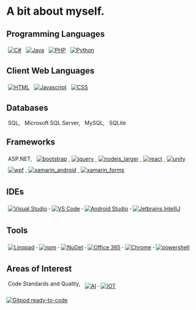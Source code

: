 <!-- For more icons please follow  https://github.com/MikeCodesDotNET/ColoredBadges -->
<h1>A bit about myself.</h1>
<h2 name="languages">Programming Languages</h2>
<p align="left">
    <a href="#languages">
        <a href="https://github.com/marcocrowe?tab=repositories&language=c%23"><img src="https://raw.githubusercontent.com/marcocrowe/coloredbadges/master/svg/dev/languages/csharp.svg" alt="C#" style="vertical-align:top; margin:4px" /></a>
        <a href="https://github.com/marcocrowe?tab=repositories&language=java"><img src="https://raw.githubusercontent.com/marcocrowe/coloredbadges/master/svg/dev/languages/java.svg" alt="Java" style="vertical-align:top; margin:4px" /></a>
        <a href="https://github.com/marcocrowe?tab=repositories&language=php"><img src="https://raw.githubusercontent.com/marcocrowe/coloredbadges/master/svg/dev/languages/php.svg" alt="PHP" style="vertical-align:top; margin:4px" /></a>
        <a href="https://github.com/marcocrowe?tab=repositories&language=python"><img src="https://raw.githubusercontent.com/marcocrowe/coloredbadges/master/svg/dev/languages/python.svg" alt="Python" style="vertical-align:top; margin:4px" /></a>
    </a>
</p>
<h2 name="weblanguages">Client Web Languages</h2>
<p align="left">
    <a href="#weblanguages">
        <a href="https://github.com/marcocrowe?tab=repositories&language=html"><img src="https://raw.githubusercontent.com/marcocrowe/coloredbadges/master/svg/dev/languages/html.svg" alt="HTML" style="vertical-align:top; margin:4px" /></a>
        <a href="https://github.com/marcocrowe?tab=repositories&language=javascript"><img src="https://raw.githubusercontent.com/marcocrowe/coloredbadges/master/svg/dev/languages/js.svg" alt="Javascript" style="vertical-align:top; margin:4px" /></a>
        <a href="https://github.com/marcocrowe?tab=repositories&language=css"><img src="https://raw.githubusercontent.com/marcocrowe/coloredbadges/master/svg/dev/languages/css3.svg" alt="CSS" style="vertical-align:top; margin:4px" />
    </a></a>
</p>
<h2 name="databases">Databases</h2>
<p align="left">
    <span style="vertical-align:top; margin:4px">SQL, </span>
    <span style="vertical-align:top; margin:4px">Microsoft SQL Server, </span>
    <span style="vertical-align:top; margin:4px">MySQL, </span>
    <span style="vertical-align:top; margin:4px">SQLite</span>
</p>
<h2 name="frameworks">Frameworks</h2>
<p align="left">
    <span style="vertical-align:center; margin:4px">ASP.NET, </span>
    <a href="#frameworks">
        <img src="https://raw.githubusercontent.com/marcocrowe/coloredbadges/master/svg/dev/frameworks/bootstrap.svg" alt="bootstrap" style="vertical-align:center; margin:6px 4px" />
        <img src="https://raw.githubusercontent.com/marcocrowe/coloredbadges/master/svg/dev/frameworks/jquery.svg" alt="jquery" style="vertical-align:center; margin:6px 4px" />
        <img src="https://raw.githubusercontent.com/marcocrowe/coloredbadges/master/svg/dev/frameworks/nodejs_larger.svg" alt="nodejs_larger" style="vertical-align:center; margin:6px 4px" />
        <img src="https://raw.githubusercontent.com/marcocrowe/coloredbadges/master/svg/dev/frameworks/react.svg" alt="react" style="vertical-align:center; margin:6px 4px" />
        <img src="https://raw.githubusercontent.com/marcocrowe/coloredbadges/master/svg/dev/frameworks/unity.svg" alt="unity" style="vertical-align:center; margin:6px 4px" />
        <img src="https://raw.githubusercontent.com/marcocrowe/coloredbadges/master/svg/dev/frameworks/wpf.svg" alt="wpf" style="vertical-align:center; margin:6px 4px" />
        <img src="https://raw.githubusercontent.com/marcocrowe/coloredbadges/master/svg/dev/frameworks/xamarin_android.svg" alt="xamarin_android" style="vertical-align:center; margin:6px 4px" />
        <img src="https://raw.githubusercontent.com/marcocrowe/coloredbadges/master/svg/dev/frameworks/xamarin_forms.svg" alt="xamarin_forms" style="vertical-align:center; margin:6px 4px" />
    </a>
</p>
<h2 name="ides">IDEs</h2>
<p align="left">
    <a href="#ides">
        <img src="https://github.com/marcocrowe/coloredbadges/raw/master/svg/dev/tools/visualstudio.svg" alt="Visual Studio" style="vertical-align:top; margin:6px 4px;" />
        <img src="https://github.com/marcocrowe/coloredbadges/raw/master/svg/dev/tools/visualstudio_code.svg" alt="VS Code" style="vertical-align:top; margin:6px 4px;" />
        <img src="https://github.com/marcocrowe/ColoredBadges/raw/master/svg/dev/tools/android_studio.svg" alt="Android Studio" style="vertical-align:top; margin:6px 4px;" />
        <img src="https://github.com/marcocrowe/ColoredBadges/raw/master/svg/dev/tools/jetbrains_intellij.svg" alt="Jetbrains IntelliJ" style="vertical-align:top; margin:6px 4px;" />
    </a>
</p>
<h2 name="tools">Tools</h2>
<p align="left">
    <a href="#tools">
        <img src="https://github.com/marcocrowe/ColoredBadges/raw/master/svg/dev/tools/linqpad.svg" alt="Linqpad" style="vertical-align:top; margin:6px 4px;" />
        <img src="https://github.com/marcocrowe/ColoredBadges/raw/master/svg/dev/services/npm.svg" alt="npm" style="vertical-align:top; margin:6px 4px" />
            <img src="https://github.com/marcocrowe/ColoredBadges/raw/master/svg/dev/services/nuget.svg" alt="NuGet" style="vertical-align:top; margin:6px 4px" />
        <img src="https://github.com/marcocrowe/ColoredBadges/raw/master/svg/dev/services/office_365.svg" alt="Office 365" style="vertical-align:top; margin:6px 4px" />
        <img src="https://github.com/marcocrowe/coloredbadges/raw/master/svg/dev/misc/chrome.svg" alt="Chrome" style="vertical-align:top; margin:6px 4px;" />
        <img src="https://github.com/marcocrowe/coloredbadges/raw/master/svg/dev/tools/powershell.svg" alt="powershell" style="vertical-align:top; margin:6px 4px" />
    </a>
</p>
<h2 name="interests">Areas of Interest</h2>
<p align="left">
        <span style="vertical-align:top; margin:4px">Code Standards and Quality, </span>
    <a href="#interests">
        <img src="https://github.com/marcocrowe/coloredbadges/raw/master/svg/dev/misc/ai.svg" alt="AI" style="vertical-align:top; margin:6px 4px" />
        <img src="https://github.com/marcocrowe/coloredbadges/raw/master/svg/dev/misc/iot.svg" alt="IOT" style="vertical-align:top; margin:6px 4px" />
    </a>
</p>
<!--The Gitpod shield code below requires a blank line before it.-->

[![Gitpod ready-to-code](https://img.shields.io/badge/Gitpod-ready--to--code-blue?logo=gitpod)](https://gitpod.io/#https://github.com/marcocrowe/marcocrowe)
<!--
**marcocrowe/marcocrowe** is a ✨ _special_ ✨ repository because its `README.md` (this file) appears on your GitHub profile.

Here are some ideas to get you started:

- 🔭 I’m currently working on ...
- 👯 I’m looking to collaborate on ...
- 🤔 I’m looking for help with ...
- 💬 Ask me about ...
- 📫 How to reach me: ...
- ⚡ Fun fact: ...
-->
